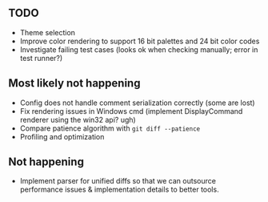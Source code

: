 TODO
----
* Theme selection
* Improve color rendering to support 16 bit palettes and 24 bit color codes
* Investigate failing test cases (looks ok when checking manually; error in test runner?)

Most likely not happening
-------------------------
* Config does not handle comment serialization correctly (some are lost)
* Fix rendering issues in Windows cmd (implement DisplayCommand renderer using the win32 api? ugh)
* Compare patience algorithm with `git diff --patience`
* Profiling and optimization

Not happening
-------------
* Implement parser for unified diffs so that we can outsource performance issues & implementation
  details to better tools.
